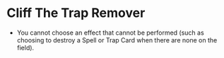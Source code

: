 # Cliff The Trap Remover

*   You cannot choose an effect that cannot be performed (such as choosing to destroy a Spell or Trap Card when there are none on the field).
